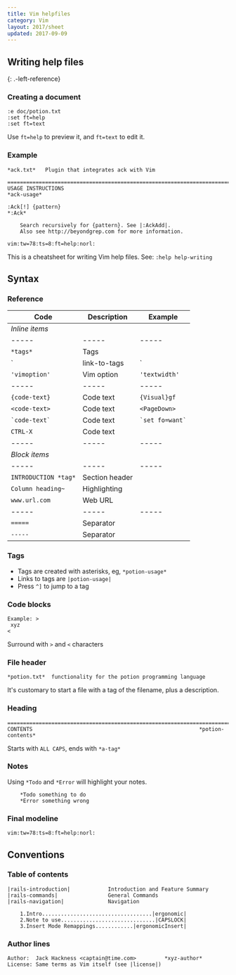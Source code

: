 ```yaml
---
title: Vim helpfiles
category: Vim
layout: 2017/sheet
updated: 2017-09-09
---
```


## Writing help files
{: .-left-reference}

### Creating a document

```nohighlight
:e doc/potion.txt
:set ft=help
:set ft=text
```

Use `ft=help` to preview it, and `ft=text` to edit it.

### Example

```nohighlight
*ack.txt*   Plugin that integrates ack with Vim

==============================================================================
USAGE INSTRUCTIONS                                                 *ack-usage*

:Ack[!] {pattern}                                                       *:Ack*

    Search recursively for {pattern}. See |:AckAdd|.
    Also see http://beyondgrep.com for more information.

vim:tw=78:ts=8:ft=help:norl:
```

This is a cheatsheet for writing Vim help files. See: `:help help-writing`

## Syntax

### Reference

| Code                 | Description    | Example             |
| -----                | -----          | -----               |
| *Inline items*                                              |
| -----                | -----          | -----               |
| `*tags*`             | Tags           |                     |
| `|link-to-tags|`     | Links to tags  | `|:command|`        |
| `'vimoption'`        | Vim option     | `'textwidth'`       |
| -----                | -----          | -----               |
| `{code-text}`        | Code text      | `{Visual}gf`        |
| `<code-text>`        | Code text      | `<PageDown>`        |
| `` `code-text` ``    | Code text      | `` `set fo=want` `` |
| `CTRL-X`             | Code text      |                     |
| -----                | -----          | -----               |
| *Block items*                                               |
| -----                | -----          | -----               |
| `INTRODUCTION *tag*` | Section header |                     |
| `Column heading~`    | Highlighting   |                     |
| `www.url.com`        | Web URL        |                     |
| -----                | -----          | -----               |
| `=====`              | Separator      |                     |
| `-----`              | Separator      |                     |

### Tags

 * Tags are created with asterisks, eg, `*potion-usage*`
 * Links to tags are `|potion-usage|`
 * Press `^]` to jump to a tag

### Code blocks

```
Example: >
 xyz
<
```

Surround with `>` and `<` characters

### File header

```
*potion.txt*  functionality for the potion programming language
```

It's customary to start a file with a tag of the filename, plus a description.

### Heading

```
==============================================================================
CONTENTS                                                     *potion-contents*
```

Starts with `ALL CAPS`, ends with `*a-tag*`

### Notes
Using `*Todo` and `*Error` will highlight your notes.

```
	*Todo something to do
	*Error something wrong
```

### Final modeline

```nohighlight
vim:tw=78:ts=8:ft=help:norl:
```

## Conventions

### Table of contents

```nohighlight
|rails-introduction|            Introduction and Feature Summary
|rails-commands|                General Commands
|rails-navigation|              Navigation
```

```nohighlight
    1.Intro...................................|ergonomic|
    2.Note to use..............................|CAPSLOCK|
    3.Insert Mode Remappings............|ergonomicInsert|
```

### Author lines

```nohighlight
Author:  Jack Hackness <captain@time.com>         *xyz-author*
License: Same terms as Vim itself (see |license|)
```
